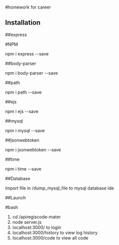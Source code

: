 #homework for career

## Installation

##express

#NPM

npm i express --save

##body-parser

npm i body-parser --save

##path

npm i path --save

##ejs

npm i ejs --save

##mysql

npm i mysql --save

##jsonwebtoken

npm i jsonwebtoken --save

##time

npm i time --save

##Database

import file in /dump_mysql_file to mysql database ide


##Launch

#bash
1. cd /apiregiscode-mater
2. node server.js
3. localhost:3000/ to login
4. localhost:3000/history to view log history
5. localhost:3000/code to view all code
